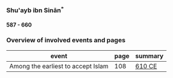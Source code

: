 ### Shu'ayb ibn Sinānؓ
#### 587 - 660

### Overview of involved events and pages

event | page | summary
-|-|-
Among the earliest to accept Islam | 108 | [610 CE](../events/0610_Dawn_of_prophethood)
